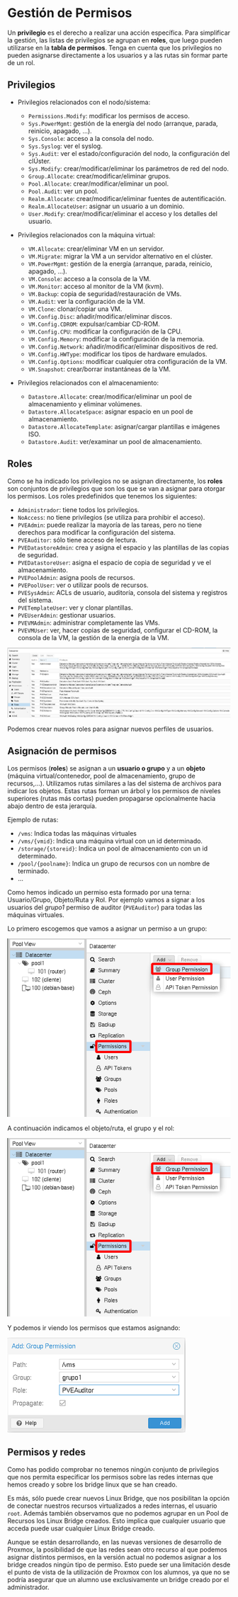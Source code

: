 # Gestión de Permisos

Un **privilegio** es el derecho a realizar una acción específica. Para simplificar la gestión, las listas de privilegios se agrupan en **roles**, que luego pueden utilizarse en la **tabla de permisos**. Tenga en cuenta que los privilegios no pueden asignarse directamente a los usuarios y a las rutas sin formar parte de un rol.

## Privilegios

* Privilegios relacionados con el nodo/sistema:

    * `Permissions.Modify`: modificar los permisos de acceso.
    * `Sys.PowerMgmt`: gestión de la energía del nodo (arranque, parada, reinicio, apagado, ...).
    * `Sys.Console`: acceso a la consola del nodo.
    * `Sys.Syslog`: ver el syslog.
    * `Sys.Audit`: ver el estado/configuración del nodo, la configuración del clÚster.
    * `Sys.Modify`: crear/modificar/eliminar los parámetros de red del nodo.
    * `Group.Allocate`: crear/modificar/eliminar grupos.
    * `Pool.Allocate`: crear/modificar/eliminar un pool.
    * `Pool.Audit`: ver un pool.
    * `Realm.Allocate`: crear/modificar/eliminar fuentes de autentificación.
    * `Realm.AllocateUser`: asignar un usuario a un dominio.
    * `User.Modify`: crear/modificar/eliminar el acceso y los detalles del usuario.

* Privilegios relacionados con la máquina virtual:

    * `VM.Allocate`: crear/eliminar VM en un servidor.
    * `VM.Migrate`: migrar la VM a un servidor alternativo en el clúster.
    * `VM.PowerMgmt`: gestión de la energía (arranque, parada, reinicio, apagado, ...).
    * `VM.Console`: acceso a la consola de la VM.
    * `VM.Monitor`: acceso al monitor de la VM (kvm).
    * `VM.Backup`: copia de seguridad/restauración de VMs.
    * `VM.Audit`: ver la configuración de la VM.
    * `VM.Clone`: clonar/copiar una VM.
    * `VM.Config.Disc`: añadir/modificar/eliminar discos.
    * `VM.Config.CDROM`: expulsar/cambiar CD-ROM.
    * `VM.Config.CPU`: modificar la configuración de la CPU.
    * `VM.Config.Memory`: modificar la configuración de la memoria.
    * `VM.Config.Network`: añadir/modificar/eliminar dispositivos de red.
    * `VM.Config.HWType`: modificar los tipos de hardware emulados.
    * `VM.Config.Options`: modificar cualquier otra configuración de la VM.
    * `VM.Snapshot`: crear/borrar instantáneas de la VM.

* Privilegios relacionados con el almacenamiento:

    * `Datastore.Allocate`: crear/modificar/eliminar un pool de almacenamiento y eliminar volúmenes.
    * `Datastore.AllocateSpace`: asignar espacio en un pool de almacenamiento.
    * `Datastore.AllocateTemplate`: asignar/cargar plantillas e imágenes ISO.
    * `Datastore.Audit`: ver/examinar un pool de almacenamiento.

## Roles

Como se ha indicado los privilegios no se asignan directamente, los **roles** son conjuntos de privilegios que son los que se van a asignar para otorgar los permisos. Los roles predefinidos que tenemos los siguientes:

* `Administrador`: tiene todos los privilegios.
* `NoAccess`: no tiene privilegios (se utiliza para prohibir el acceso).
* `PVEAdmin`: puede realizar la mayoría de las tareas, pero no tiene derechos para modificar la configuración del sistema.
* `PVEAuditor`: sólo tiene acceso de lectura.
* `PVEDatastoreAdmin`: crea y asigna el espacio y las plantillas de las copias de seguridad.
* `PVEDatastoreUser`: asigna el espacio de copia de seguridad y ve el almacenamiento.
* `PVEPoolAdmin`: asigna pools de recursos.
* `PVEPoolUser`: ver o utilizar pools de recursos.
* `PVESysAdmin`: ACLs de usuario, auditoría, consola del sistema y registros del sistema.
* `PVETemplateUser`: ver y clonar plantillas.
* `PVEUserAdmin`: gestionar usuarios.
* `PVEVMAdmin`: administrar completamente las VMs.
* `PVEVMUser`: ver, hacer copias de seguridad, configurar el CD-ROM, la consola de la VM, la gestión de la energía de la VM.

![usuarios](img/usuario10.png)

Podemos crear nuevos roles para asignar nuevos perfiles de usuarios.

## Asignación de permisos

Los permisos (**roles**) se asignan a un **usuario o grupo** y a un **objeto** (máquina virtual/contenedor, pool de almacenamiento, grupo de recursos,...). Utilizamos rutas similares a las del sistema de archivos para indicar los objetos. Estas rutas forman un árbol y los permisos de niveles superiores (rutas más cortas) pueden propagarse opcionalmente hacia abajo dentro de esta jerarquía.

Ejemplo de rutas:

* `/vms`: Indica todas las máquinas virtuales
* `/vms/{vmid}`: Indica una máquina virtual con un id determinado.
* `/storage/{storeid}`: Indica un pool de almacenamiento con un id determinado.
* `/pool/{poolname}`: Indica un grupo de recursos con un nombre de terminado.
* ...

Como hemos indicado un permiso esta formado por una terna: Usuario/Grupo, Objeto/Ruta y Rol. Por ejemplo vamos a signar a los usuarios del *grupo1* permiso de auditor (`PVEAuditor`) para todas las máquinas virtuales.

Lo primero escogemos que vamos a asignar un permiso a un grupo:

![usuarios](img/usuario11.png)

A continuación indicamos el objeto/ruta, el grupo y el rol:

![usuarios](img/usuario11.png)

Y podemos ir viendo los permisos que estamos asignando:

![usuarios](img/usuario12.png)


## Permisos y redes

Como has podido comprobar no tenemos ningún conjunto de privilegios que nos permita especificar los permisos sobre las redes internas que hemos creado y sobre los bridge linux que se han creado.

Es más, sólo puede crear nuevos Linux Bridge, que nos posibilitan la opción de conectar nuestros recursos virtualizados a redes internas, el usuario `root`. Además también observamos que no podemos agrupar en un Pool de Recursos los Linux Bridge creados. Esto implica que cualquier usuario que acceda puede usar cualquier Linux Bridge creado.

Aunque se están desarrollando, en las nuevas versiones de desarrollo de Proxmox, la posibilidad de que las redes sean otro recurso al que podemos asignar distintos permisos, en la versión actual no podemos asignar a los bridge creados ningún tipo de permiso. Esto puede ser una limitación desde el punto de vista de la utilización de Proxmox con los alumnos, ya que no se podría asegurar que un alumno use exclusivamente un bridge creado por el administrador.

